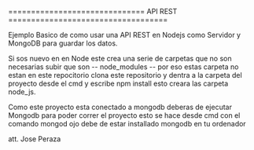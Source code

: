 ============================== API REST ===================================

Ejemplo Basico de como usar una API REST en  Nodejs como Servidor y 
MongoDB para guardar los datos. 

Si sos nuevo en en Node este crea una serie de carpetas que no son necesarias
subir que son -- node_modules -- por eso estas carpeta no estan en este
repocitorio clona este repositorio y dentra a la carpeta del proyecto desde 
el cmd y escribe npm install esto creara las carpeta node_js.

Como este proyecto esta conectado a mongodb deberas de ejecutar Mongodb para
poder correr el proyecto esto se hace desde cmd con el comando mongod ojo 
debe de estar installado mongodb en tu ordenador

att. Jose Peraza 